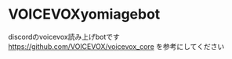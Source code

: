 # VOICEVOXyomiagebot
discordのvoicevox読み上げbotです
https://github.com/VOICEVOX/voicevox_core
を参考にしてください

